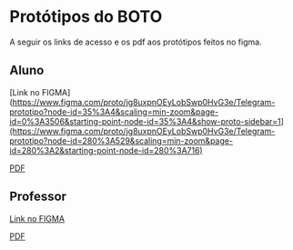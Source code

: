 # Protótipos do BOTO

A seguir os links de acesso e os pdf aos protótipos feitos no figma.


## Aluno

[Link no FIGMA](https://www.figma.com/proto/jg8uxpnOEyLobSwp0HvG3e/Telegram-prototipo?node-id=35%3A4&scaling=min-zoom&page-id=0%3A3506&starting-point-node-id=35%3A4&show-proto-sidebar=1](https://www.figma.com/proto/jg8uxpnOEyLobSwp0HvG3e/Telegram-prototipo?node-id=280%3A529&scaling=min-zoom&page-id=280%3A2&starting-point-node-id=280%3A716)

[PDF](https://github.com/fga-eps-mds/2022-2-BOTO/files/10262608/Telegram.prototipo.2.pdf)



## Professor
[Link no FIGMA](https://www.figma.com/proto/jg8uxpnOEyLobSwp0HvG3e/Telegram-prototipo?node-id=280%3A1069&scaling=min-zoom&page-id=280%3A3&starting-point-node-id=280%3A210)

[PDF](https://github.com/fga-eps-mds/2022-2-BOTO/files/10262612/Telegram.prototipo.1.pdf)



